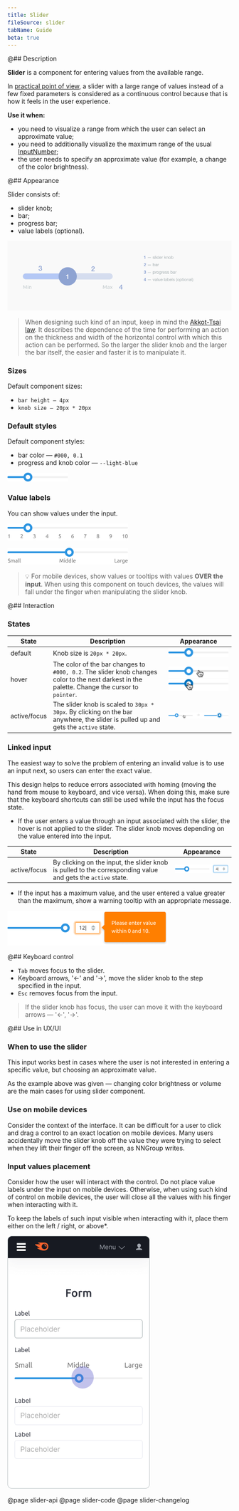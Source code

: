 ```yaml
---
title: Slider
fileSource: slider
tabName: Guide
beta: true
---
```


@## Description

**Slider** is a component for entering values from the available range.

In [practical point of view](https://www.nngroup.com/articles/sliders-knobs/), a slider with a large range of values instead of a few fixed parameters is considered as a continuous control because that is how it feels in the user experience.

**Use it when:**

- you need to visualize a range from which the user can select an approximate value;
- you need to additionally visualize the maximum range of the usual [InputNumber](/components/input-number/);
- the user needs to specify an approximate value (for example, a change of the color brightness).

@## Appearance

Slider consists of:

- slider knob;
- bar;
- progress bar;
- value labels (optional).

![slider scheme](static/scheme.png)

> When designing such kind of an input, keep in mind the [Akkot-Tsai law](https://en.wikipedia.org/wiki/Steering_law). It describes the dependence of the time for performing an action on the thickness and width of the horizontal control with which this action can be performed. So the larger the slider knob and the larger the bar itself, the easier and faster it is to manipulate it.

### Sizes

Default component sizes:

- `bar height — 4px`
- `knob size — 20px * 20px`

### Default styles

Default component styles:

- bar color — `#000, 0.1`
- progress and knob color — `--light-blue`

![default slider styles](static/default.png)

### Value labels

You can show values under the input.

![slider value labels](static/value-labels.png)

![slider value labels](static/value-labels2.png)

> 💡 For mobile devices, show values or tooltips with values **OVER the input**. When using this component on touch devices, the values will fall under the finger when manipulating the slider knob.

@## Interaction

### States

| State        | Description                                                                                                                                    | Appearance                                                              |
| ------------ | ---------------------------------------------------------------------------------------------------------------------------------------------- | ----------------------------------------------------------------------- |
| default      | Knob size is `20px * 20px`.                                                                                                                    | ![default slider styles](static/default.png)                            |
| hover        | The color of the bar changes to `#000, 0.2`. The slider knob changes color to the next darkest in the palette. Change the cursor to `pointer`. | ![slider hover](static/bar-hover.png) ![slider hover](static/hover.png) |
| active/focus | The slider knob is scaled to `30px * 30px`. By clicking on the bar anywhere, the slider is pulled up and gets the `active` state.              | ![slider active](static/active.png)                                     |

### Linked input

The easiest way to solve the problem of entering an invalid value is to use an input next, so users can enter the exact value.

This design helps to reduce errors associated with homing (moving the hand from mouse to keyboard, and vice versa). When doing this, make sure that the keyboard shortcuts can still be used while the input has the focus state.

- If the user enters a value through an input associated with the slider, the hover is not applied to the slider. The slider knob moves depending on the value entered into the input.

| State        | Description                                                                                                 | Appearance                                           |
| ------------ | ----------------------------------------------------------------------------------------------------------- | ---------------------------------------------------- |
| active/focus | By clicking on the input, the slider knob is pulled to the corresponding value and gets the `active` state. | ![slider with linked input](static/linked-input.png) |

- If the input has a maximum value, and the user entered a value greater than the maximum, show a warning tooltip with an appropriate message.

![slider with invalid input](static/maximum.png)

@## Keyboard control

- `Tab` moves focus to the slider.
- Keyboard arrows, '←' and '→', move the slider knob to the step specified in the input.
- `Esc` removes focus from the input.

> If the slider knob has focus, the user can move it with the keyboard arrows — '←', '→'.

@## Use in UX/UI

### When to use the slider

This input works best in cases where the user is not interested in entering a specific value, but choosing an approximate value.

As the example above was given — changing color brightness or volume are the main cases for using slider component.

### Use on mobile devices

Consider the context of the interface. It can be difficult for a user to click and drag a control to an exact location on mobile devices. Many users accidentally move the slider knob off the value they were trying to select when they lift their finger off the screen, as NNGroup writes.

### Input values placement

Consider how the user will interact with the control. Do not place value labels under the input on mobile devices. Otherwise, when using such kind of control on mobile devices, the user will close all the values with his finger when interacting with it.

To keep the labels of such input visible when interacting with it, place them either on the left / right, or above\*.

![slider on the mobile](static/mobile.png)

@page slider-api
@page slider-code
@page slider-changelog
